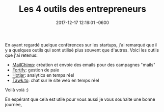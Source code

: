 ﻿---
layout: post
title:  "Les 4 outils des entrepreneurs"
date:   2017-12-17 12:16:01 -0600
categories: outils, startup
---


En ayant regardé quelque conférences sur les startups, j'ai remarqué que il y a quelques outils qui sont utilisé plus souvent que d'autres. Voici les outils que j'ai retenus:

* [MailChimp](https://mailchimp.com/): création et envoie des emails pour des campagnes "mails"
* [Fortify](http://www.fortify.fr/): gestion de paie
* [Hotjar](https://www.hotjar.com/): analytics en temps réel
* [Tawk.to](https://www.tawk.to/): chat sur le site web en temps réel

Voilà voià :)

En espérant que cela est utile pour vous aussi je vous souhaite une bonne journée,



